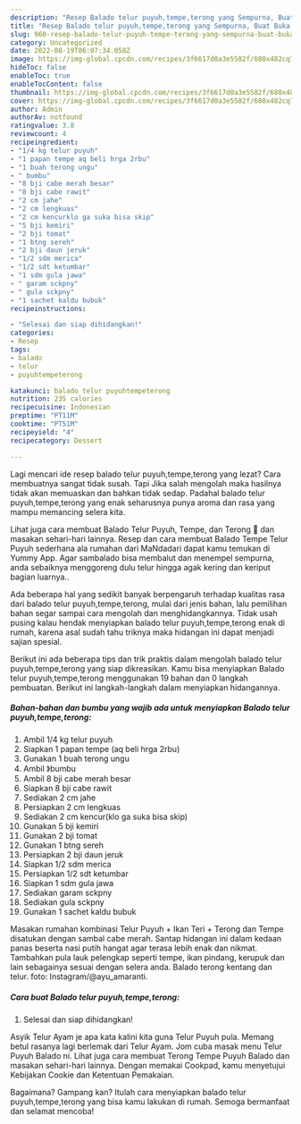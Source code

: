 ```yaml
---
description: "Resep Balado telur puyuh,tempe,terong yang Sempurna, Buat Buka Puasa}"
title: "Resep Balado telur puyuh,tempe,terong yang Sempurna, Buat Buka Puasa}"
slug: 960-resep-balado-telur-puyuh-tempe-terong-yang-sempurna-buat-buka-puasa
category: Uncategorized
date: 2022-08-19T06:07:34.058Z
image: https://img-global.cpcdn.com/recipes/3f6617d0a3e5582f/680x482cq70/balado-telur-puyuhtempeterong-foto-resep-utama.jpg
hideToc: false
enableToc: true
enableTocContent: false
thumbnail: https://img-global.cpcdn.com/recipes/3f6617d0a3e5582f/680x482cq70/balado-telur-puyuhtempeterong-foto-resep-utama.jpg
cover: https://img-global.cpcdn.com/recipes/3f6617d0a3e5582f/680x482cq70/balado-telur-puyuhtempeterong-foto-resep-utama.jpg
author: Admin
authorAv: notfound
ratingvalue: 3.8
reviewcount: 4
recipeingredient:
- "1/4 kg telur puyuh"
- "1 papan tempe aq beli hrga 2rbu"
- "1 buah terong ungu"
- " bumbu"
- "8 bji cabe merah besar"
- "8 bji cabe rawit"
- "2 cm jahe"
- "2 cm lengkuas"
- "2 cm kencurklo ga suka bisa skip"
- "5 bji kemiri"
- "2 bji tomat"
- "1 btng sereh"
- "2 bji daun jeruk"
- "1/2 sdm merica"
- "1/2 sdt ketumbar"
- "1 sdm gula jawa"
- " garam sckpny"
- " gula sckpny"
- "1 sachet kaldu bubuk"
recipeinstructions:

- "Selesai dan siap dihidangkan!"
categories:
- Resep
tags:
- balado
- telur
- puyuhtempeterong

katakunci: balado telur puyuhtempeterong 
nutrition: 235 calories
recipecuisine: Indonesian
preptime: "PT11M"
cooktime: "PT51M"
recipeyield: "4"
recipecategory: Dessert

---
```



Lagi mencari ide resep balado telur puyuh,tempe,terong yang lezat? Cara membuatnya sangat tidak susah. Tapi Jika salah mengolah maka hasilnya tidak akan memuaskan dan bahkan tidak sedap. Padahal balado telur puyuh,tempe,terong yang enak seharusnya punya aroma dan rasa yang mampu memancing selera kita.


Lihat juga cara membuat Balado Telur Puyuh, Tempe, dan Terong 🍴 dan masakan sehari-hari lainnya. Resep dan cara membuat Balado Tempe Telur Puyuh sederhana ala rumahan dari MaNdadari dapat kamu temukan di Yummy App. Agar sambalado bisa membalut dan menempel sempurna, anda sebaiknya menggoreng dulu telur hingga agak kering dan keriput bagian luarnya..

Ada beberapa hal yang sedikit banyak berpengaruh terhadap kualitas rasa dari balado telur puyuh,tempe,terong, mulai dari jenis bahan, lalu pemilihan bahan segar sampai cara mengolah dan menghidangkannya. Tidak usah pusing kalau hendak menyiapkan balado telur puyuh,tempe,terong enak di rumah, karena asal sudah tahu triknya maka hidangan ini dapat menjadi sajian spesial.


Berikut ini ada beberapa tips dan trik praktis dalam mengolah balado telur puyuh,tempe,terong yang siap dikreasikan. Kamu bisa menyiapkan Balado telur puyuh,tempe,terong menggunakan 19 bahan dan 0 langkah pembuatan. Berikut ini langkah-langkah dalam menyiapkan hidangannya.

<!--inarticleads1-->

##### Bahan-bahan dan bumbu yang wajib ada untuk menyiapkan Balado telur puyuh,tempe,terong:

1. Ambil 1/4 kg telur puyuh
1. Siapkan 1 papan tempe (aq beli hrga 2rbu)
1. Gunakan 1 buah terong ungu
1. Ambil  》bumbu
1. Ambil 8 bji cabe merah besar
1. Siapkan 8 bji cabe rawit
1. Sediakan 2 cm jahe
1. Persiapkan 2 cm lengkuas
1. Sediakan 2 cm kencur(klo ga suka bisa skip)
1. Gunakan 5 bji kemiri
1. Gunakan 2 bji tomat
1. Gunakan 1 btng sereh
1. Persiapkan 2 bji daun jeruk
1. Siapkan 1/2 sdm merica
1. Persiapkan 1/2 sdt ketumbar
1. Siapkan 1 sdm gula jawa
1. Sediakan  garam sckpny
1. Sediakan  gula sckpny
1. Gunakan 1 sachet kaldu bubuk


Masakan rumahan kombinasi Telur Puyuh + Ikan Teri + Terong dan Tempe disatukan dengan sambal cabe merah. Santap hidangan ini dalam kedaan panas beserta nasi putih hangat agar terasa lebih enak dan nikmat. Tambahkan pula lauk pelengkap seperti tempe, ikan pindang, kerupuk dan lain sebagainya sesuai dengan selera anda. Balado terong kentang dan telur. foto: Instagram/@ayu_amaranti. 

<!--inarticleads2-->

##### Cara buat Balado telur puyuh,tempe,terong:


1. Selesai dan siap dihidangkan!

Asyik Telur Ayam je apa kata kalini kita guna Telur Puyuh pula. Memang betul rasanya lagi berlemak dari Telur Ayam. Jom cuba masak menu Telur Puyuh Balado ni. Lihat juga cara membuat Terong Tempe Puyuh Balado dan masakan sehari-hari lainnya. Dengan memakai Cookpad, kamu menyetujui Kebijakan Cookie dan Ketentuan Pemakaian. 

Bagaimana? Gampang kan? Itulah cara menyiapkan balado telur puyuh,tempe,terong yang bisa kamu lakukan di rumah. Semoga bermanfaat dan selamat mencoba!
